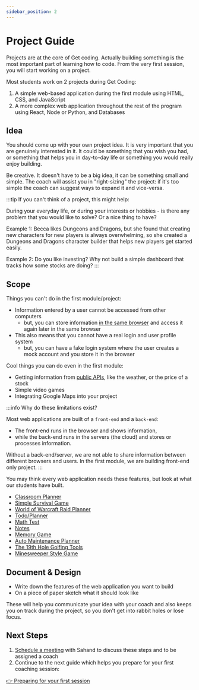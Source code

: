 ```yaml
---
sidebar_position: 2
---
```


# Project Guide

Projects are at the core of Get coding. Actually building something is the most important part of learning how to code. From the very first session, you will start working on a project.

Most students work on 2 projects during Get Coding:

1. A simple web-based application during the first module using HTML, CSS, and JavaScript
2. A more complex web application throughout the rest of the program using React, Node or Python, and Databases

## Idea

You should come up with your own project idea. It is very important that you are genuinely interested in it. It could be something that you wish you had, or something that helps you in day-to-day life or something you would really enjoy building.

Be creative. It doesn't have to be a big idea, it can be something small and simple. The coach will assist you in "right-sizing" the project: if it's too simple the coach can suggest ways to expand it and vice-versa.

:::tip
If you can't think of a project, this might help:

During your everyday life, or during your interests or hobbies - is there any problem that you would like to solve? Or a nice thing to have?

Example 1: Becca likes Dungeons and Dragons, but she found that creating new characters for new players is always overwhelming, so she created a Dungeons and Dragons character builder that helps new players get started easily.

Example 2: Do you like investing? Why not build a simple dashboard that tracks how some stocks are doing?
:::

## Scope

Things you can't do in the first module/project:

- Information entered by a user cannot be accessed from other computers
  - but, you can store information [in the same browser](https://javascript.info/localstorage) and access it again later in the same browser
- This also means that you cannot have a real login and user profile system
  - but, you can have a fake login system where the user creates a mock account and you store it in the browser

Cool things you can do even in the first module:

- Getting information from [public APIs](https://www.google.com/search?q=Public+APIs), like the weather, or the price of a stock
- Simple video games
- Integrating Google Maps into your project

:::info
Why do these limitations exist?

Most web applications are built of a `front-end` and a `back-end`:

- The front-end runs in the browser and shows information,
- while the back-end runs in the servers (the cloud) and stores or processes information.

Without a back-end/server, we are not able to share information between different browsers and users. In the first module, we are building front-end only project.
:::

You may think every web application needs these features, but look at what our students have built.

- [Classroom Planner](https://chadmroberts88.github.io/classroom-planner/)
- [Simple Survival Game](https://hello-world-software-studios.github.io/lumberdome/)
- [World of Warcraft Raid Planner](https://danieltstoyles.github.io/wowprojectone/)
- [Todo/Planner](https://millerm30.github.io/todo/)
- [Math Test](https://zephyr709.github.io/MathMountain/)
- [Notes](https://parrottjrs.github.io/totes-mcnotes/)
- [Memory Game](https://btremb.github.io/Memory-Test-Project/)
- [Auto Maintenance Planner](https://SamTessier.github.io/Maintenance-Planner/)
- [The 19th Hole Golfing Tools](https://mpack89.github.io/)
- [Minesweeper Style Game](https://marktaylor7.github.io/KaboomBeach/)

## Document & Design

- Write down the features of the web application you want to build
- On a piece of paper sketch what it should look like

These will help you communicate your idea with your coach and also keeps you on track during the project, so you don't get into rabbit holes or lose focus.

## Next Steps

1. [Schedule a meeting](https://calendly.com/_sahand/30-minute) with Sahand to discuss these steps and to be assigned a coach
2. Continue to the next guide which helps you prepare for your first coaching session:

[👉 Preparing for your first session](./preparations)
